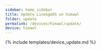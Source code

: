 ```yaml
---
sidebar: home_sidebar
title: Update LineageOS on himawl
folder: update
permalink: /devices/himawl/update/
device: himawl
---
```

{% include templates/device_update.md %}
